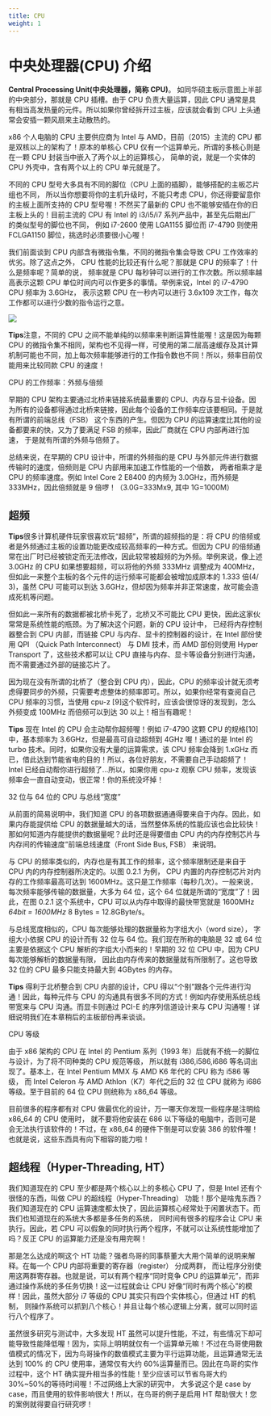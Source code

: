 ```yaml
---
title: CPU
weight: 1
---
```


# **中央处理器(CPU) 介绍**

**Central Processing Unit(中央处理器，简称 CPU)**。
如同华硕主板示意图上半部的中央部分，那就是 CPU 插槽。由于 CPU 负责大量运算，因此 CPU 通常是具有相当高发热量的元件。所以如果你曾经拆开过主板，应该就会看到 CPU 上头通常会安插一颗风扇来主动散热的。

x86 个人电脑的 CPU 主要供应商为 Intel 与 AMD，目前（2015）主流的 CPU 都是双核以上的架构了！原本的单核心 CPU 仅有一个运算单元，所谓的多核心则是在一颗 CPU 封装当中嵌入了两个以上的运算核心， 简单的说，就是一个实体的 CPU 外壳中，含有两个以上的 CPU 单元就是了。

不同的 CPU 型号大多具有不同的脚位（CPU 上面的插脚），能够搭配的主板芯片组也不同， 所以当你想要将你的主机升级时，不能只考虑 CPU，你还得要留意你的主板上面所支持的 CPU 型号喔！不然买了最新的 CPU 也不能够安插在你的旧主板上头的！目前主流的 CPU 有 Intel 的 i3/i5/i7 系列产品中，甚至先后期出厂的类似型号的脚位也不同， 例如 i7-2600 使用 LGA1155 脚位而 i7-4790 则使用 FCLGA1150 脚位，挑选时必须要很小心喔！

我们前面谈到 CPU 内部含有微指令集，不同的微指令集会导致 CPU 工作效率的优劣。除了这点之外， CPU 性能的比较还有什么呢？那就是 CPU 的频率了！什么是频率呢？简单的说， 频率就是 CPU 每秒钟可以进行的工作次数。所以频率越高表示这颗 CPU 单位时间内可以作更多的事情。举例来说，Intel 的 i7-4790 CPU 频率为 3.6GHz， 表示这颗 CPU 在一秒内可以进行 3.6x109 次工作，每次工作都可以进行少数的指令运行之意。

![](https://notes-learning.oss-cn-beijing.aliyuncs.com/lgtxxk/1616168680795-7c145400-1473-4cdc-b525-3a106f810f80.gif)

**Tips**注意，不同的 CPU 之间不能单纯的以频率来判断运算性能喔！这是因为每颗 CPU 的微指令集不相同，架构也不见得一样，可使用的第二层高速缓存及其计算机制可能也不同，加上每次频率能够进行的工作指令数也不同！所以，频率目前仅能用来比较同款 CPU 的速度！

CPU 的工作频率：外频与倍频

早期的 CPU 架构主要通过北桥来链接系统最重要的 CPU、内存与显卡设备。因为所有的设备都得通过北桥来链接，因此每个设备的工作频率应该要相同。于是就有所谓的前端总线（FSB） 这个东西的产生。但因为 CPU 的运算速度比其他的设备都要来的快，又为了要满足 FSB 的频率，因此厂商就在 CPU 内部再进行加速， 于是就有所谓的外频与倍频了。

总结来说，在早期的 CPU 设计中，所谓的外频指的是 CPU 与外部元件进行数据传输时的速度，倍频则是 CPU 内部用来加速工作性能的一个倍数， 两者相乘才是 CPU 的频率速度。例如 Intel Core 2 E8400 的内频为 3.0GHz，而外频是 333MHz，因此倍频就是 9 倍啰！（3.0G=333Mx9, 其中 1G=1000M）

## 超频

**Tips**很多计算机硬件玩家很喜欢玩“超频”，所谓的超频指的是：将 CPU 的倍频或者是外频通过主板的设置功能更改成较高频率的一种方式。但因为 CPU 的倍频通常在出厂时已经被锁定而无法修改，因此较常被超频的为外频。举例来说，像上述 3.0GHz 的 CPU 如果想要超频，可以将他的外频 333MHz 调整成为 400MHz，但如此一来整个主板的各个元件的运行频率可能都会被增加成原本的 1.333 倍(4/ 3)，虽然 CPU 可能可以到达 3.6GHz，但却因为频率并非正常速度，故可能会造成死机等问题。

但如此一来所有的数据都被北桥卡死了，北桥又不可能比 CPU 更快，因此这家伙常常是系统性能的瓶颈。为了解决这个问题，新的 CPU 设计中， 已经将内存控制器整合到 CPU 内部，而链接 CPU 与内存、显卡的控制器的设计，在 Intel 部份使用 QPI （Quick Path Interconnect） 与 DMI 技术，而 AMD 部份则使用 Hyper Transport 了，这些技术都可以让 CPU 直接与内存、显卡等设备分别进行沟通，而不需要通过外部的链接芯片了。

因为现在没有所谓的北桥了（整合到 CPU 内），因此，CPU 的频率设计就无须考虑得要同步的外频，只需要考虑整体的频率即可。所以，如果你经常有查阅自己 CPU 频率的习惯，当使用 cpu-z \[9]这个软件时，应该会很惊讶的发现到，怎么外频变成 100MHz 而倍频可以到达 30 以上！相当有趣呢！

**Tips** 现在 Intel 的 CPU 会主动帮你超频喔！例如 i7-4790 这颗 CPU 的规格\[10]中，基本频率为 3.6GHz，但是最高可自动超频到 4GHz 喔！通过的是 Intel 的 turbo 技术。同时，如果你没有大量的运算需求，该 CPU 频率会降到 1.xGHz 而已，借此达到节能省电的目的！所以，各位好朋友，不需要自己手动超频了！Intel 已经自动帮你进行超频了...所以，如果你用 cpu-z 观察 CPU 频率，发现该频率会一直自动变动，很正常！你的系统没坏掉！

32 位与 64 位的 CPU 与总线“宽度”

从前面的简易说明中，我们知道 CPU 的各项数据通通得要来自于内存。因此，如果内存能提供给 CPU 的数据量越大的话，当然整体系统的性能应该也会比较快！那如何知道内存能提供的数据量呢？此时还是得要借由 CPU 内的内存控制芯片与内存间的传输速度“前端总线速度（Front Side Bus, FSB） 来说明。

与 CPU 的频率类似的，内存也是有其工作的频率，这个频率限制还是来自于 CPU 内的内存控制器所决定的。以图 0.2.1 为例， CPU 内置的内存控制芯片对内存的工作频率最高可达到 1600MHz。这只是工作频率（每秒几次）。一般来说，每次频率能够传输的数据量，大多为 64 位，这个 64 位就是所谓的“宽度”了！因此，在图 0.2.1 这个系统中，CPU 可以从内存中取得的最快带宽就是 1600MHz _64bit = 1600MHz_ 8 Bytes = 12.8GByte/s。

与总线宽度相似的，CPU 每次能够处理的数据量称为字组大小（word size）， 字组大小依据 CPU 的设计而有 32 位与 64 位。我们现在所称的电脑是 32 或 64 位主要是依据这个 CPU 解析的字组大小而来的！早期的 32 位 CPU 中，因为 CPU 每次能够解析的数据量有限， 因此由内存传来的数据量就有所限制了。这也导致 32 位的 CPU 最多只能支持最大到 4GBytes 的内存。

**Tips** 得利于北桥整合到 CPU 内部的设计，CPU 得以“个别”跟各个元件进行沟通！因此，每种元件与 CPU 的沟通具有很多不同的方式！例如内存使用系统总线带宽来与 CPU 沟通。而显卡则通过 PCI-E 的序列信道设计来与 CPU 沟通喔！详细说明我们在本章稍后的主板部份再来谈谈。

CPU 等级

由于 x86 架构的 CPU 在 Intel 的 Pentium 系列（1993 年）后就有不统一的脚位与设计，为了将不同种类的 CPU 规范等级， 所以就有 i386,i586,i686 等名词出现了。基本上，在 Intel Pentium MMX 与 AMD K6 年代的 CPU 称为 i586 等级， 而 Intel Celeron 与 AMD Athlon（K7）年代之后的 32 位 CPU 就称为 i686 等级。至于目前的 64 位 CPU 则统称为 x86_64 等级。

目前很多的程序都有对 CPU 做最优化的设计，万一哪天你发现一些程序是注明给 x86_64 的 CPU 使用时， 就不要将他安装在 686 以下等级的电脑中，否则可是会无法执行该软件的！不过，在 x86_64 的硬件下倒是可以安装 386 的软件喔！也就是说，这些东西具有向下相容的能力啦！

## **超线程（Hyper-Threading, HT）**

我们知道现在的 CPU 至少都是两个核心以上的多核心 CPU 了，但是 Intel 还有个很怪的东西，叫做 CPU 的超线程（Hyper-Threading） 功能！那个是啥鬼东西？我们知道现在的 CPU 运算速度都太快了，因此运算核心经常处于闲置状态下。而我们也知道现在的系统大多都是多任务的系统， 同时间有很多的程序会让 CPU 来执行。因此，若 CPU 可以假象的同时执行两个程序，不就可以让系统性能增加了吗？反正 CPU 的运算能力还是没有用完啊！

那是怎么达成的啊这个 HT 功能？强者鸟哥的同事蔡董大大用个简单的说明来解释。在每一个 CPU 内部将重要的寄存器（register） 分成两群， 而让程序分别使用这两群寄存器。也就是说，可以有两个程序“同时竞争 CPU 的运算单元”，而非通过操作系统的多任务切换！这一过程就会让 CPU 好像“同时有两个核心”的模样！因此，虽然大部分 i7 等级的 CPU 其实只有四个实体核心，但通过 HT 的机制， 则操作系统可以抓到八个核心！并且让每个核心逻辑上分离，就可以同时运行八个程序了。

虽然很多研究与测试中，大多发现 HT 虽然可以提升性能，不过，有些情况下却可能导致性能降低喔！因为，实际上明明就仅有一个运算单元嘛！不过在鸟哥使用数值模式的情况下，因为鸟哥操作的数值模式主要为平行运算功能，且运算通常无法达到 100% 的 CPU 使用率，通常仅有大约 60%运算量而已。因此在鸟哥的实作过程中，这个 HT 确实提升相当多的性能！至少应该可以节省鸟哥大约 30%~50%的等待时间喔！不过网络上大家的研究中， 大多说这个是 case by case，而且使用的软件影响很大！所以，在鸟哥的例子是启用 HT 帮助很大！您的案例就得要自行研究啰！
